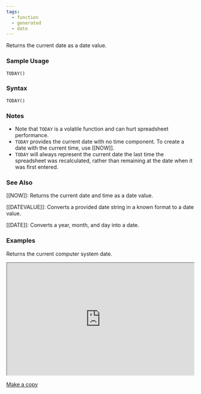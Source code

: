 ```yaml
---
tags:
  - function
  - generated
  - date
---
```


Returns the current date as a date value.

### Sample Usage

`TODAY()`

### Syntax

`TODAY()`

### Notes

* Note that `TODAY` is a volatile function and can hurt spreadsheet performance.
* `TODAY` provides the current date with no time component. To create a date with the current time, use [[NOW]].
* `TODAY` will always represent the current date the last time the spreadsheet was recalculated, rather than remaining at the date when it was first entered.

### See Also

[[NOW]]: Returns the current date and time as a date value.

[[DATEVALUE]]: Converts a provided date string in a known format to a date value.

[[DATE]]: Converts a year, month, and day into a date.

### Examples

Returns the current computer system date.

<iframe height="300" src="https://docs.google.com/spreadsheet/pub?key=0As3tAuweYU9QdF8xZWQxajRDN3JBSWVLVG16Qm9jcVE&amp;single=true&amp;gid=0&amp;output=html&amp;widget=true" width="500"></iframe>

[Make a copy](https://docs.google.com/spreadsheets/d/13XEIcEkzpb1ktQzZYP0QTMvRbFxvgnRIItpqDuiqs_Y/copy)